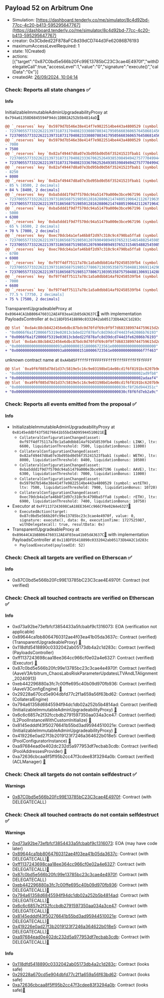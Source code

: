 ## Payload 52 on Arbitrum One

- Simulation: [https://dashboard.tenderly.co/me/simulator/8c4d92bd-77cc-4c20-b413-595295647767](https://dashboard.tenderly.co/me/simulator/8c4d92bd-77cc-4c20-b413-595295647767)
- creator: 0x3Cbded22F878aFC8d39dCD744d3Fe62086B76193
- maximumAccessLevelRequired: 1
- state: 1(Created)
- actions: [{"target":"0x87C0bd5e566b20Fc99E13785bC23C3cae4E4970f","withDelegateCall":true,"accessLevel":1,"value":"0","signature":"execute()","callData":"0x"}]
- createdAt: [26/09/2024, 10:04:14](https://arbiscan.io/tx/0x57bf17633fc352e339c68c2a9362513acc584fb229b4a8ed84d1daf832c428f6)

### Check: Reports all state changes :white_check_mark:

#### Info


InitializableImmutableAdminUpgradeabilityProxy at `0x794a61358D6845594F94dc1DB02A252b5b4814aD`[:ghost:](https://github.com/bgd-labs/aave-address-book "AaveV3Arbitrum.POOL")
```diff
@@ `_reserves` key `0x5979d7b546e38e414f7e9822514be443a4800529 (symbol: wstETH).configuration.data` @@
- 7237005577332262213973187317040823330807803417950566036065764586814562900824
+ 7237005577332262213973187317040823330807803417950566036065764586814562901324
@@ `_reserves` key `0x5979d7b546e38e414f7e9822514be443a4800529 (symbol: wstETH).configuration.data_decoded.ltv` @@
- 7000
+ 7500
@@ `_reserves` key `0x82af49447d8a07e3bd95bd0d56f35241523fbab1 (symbol: WETH).configuration.data` @@
- 7237005577332262213973187317040823336706252649385398494942757770499441565754
+ 7237005577332262213973187317040823336706252649385398494942757770499435011904
@@ `_reserves` key `0x82af49447d8a07e3bd95bd0d56f35241523fbab1 (symbol: WETH).configuration.data_decoded.ltv` @@
- 8250
+ 8000
@@ `_reserves` key `0x82af49447d8a07e3bd95bd0d56f35241523fbab1 (symbol: WETH).configuration.data_decoded.liquidationThreshold` @@
- 85 % [8500, 2 decimals]
+ 84 % [8400, 2 decimals]
@@ `_reserves` key `0xba5ddd1f9d7f570dc94a51479a000e3bce967196 (symbol: AAVE).configuration.data` @@
- 7237005577332262213973186568751985012816288062147480519064211267196398343048
+ 7237005577332262213973186568751985012816288062147480519064211267196431112348
@@ `_reserves` key `0xba5ddd1f9d7f570dc94a51479a000e3bce967196 (symbol: AAVE).configuration.data_decoded.ltv` @@
- 5000
+ 6300
@@ `_reserves` key `0xba5ddd1f9d7f570dc94a51479a000e3bce967196 (symbol: AAVE).configuration.data_decoded.liquidationThreshold` @@
- 65 % [6500, 2 decimals]
+ 70 % [7000, 2 decimals]
@@ `_reserves` key `0xec70dcb4a1efa46b8f2d97c310c9c4790ba5ffa8 (symbol: rETH).configuration.data` @@
- 7237005577332262213973186568751985012076904989493765231546548825459853367852
+ 7237005577332262213973186568751985012076904989493765231546548825459853368052
@@ `_reserves` key `0xec70dcb4a1efa46b8f2d97c310c9c4790ba5ffa8 (symbol: rETH).configuration.data_decoded.ltv` @@
- 6700
+ 6900
@@ `_reserves` key `0xf97f4df75117a78c1a5a0dbb814af92458539fb4 (symbol: LINK).configuration.data` @@
- 7237005577332262213973186568751985177806713039535875750488130691142900915032
+ 7237005577332262213973186568751985177806713039535875750488130691142884530632
@@ `_reserves` key `0xf97f4df75117a78c1a5a0dbb814af92458539fb4 (symbol: LINK).configuration.data_decoded.ltv` @@
- 7000
+ 6600
@@ `_reserves` key `0xf97f4df75117a78c1a5a0dbb814af92458539fb4 (symbol: LINK).configuration.data_decoded.liquidationThreshold` @@
- 77.5 % [7750, 2 decimals]
+ 75 % [7500, 2 decimals]
```

TransparentUpgradeableProxy at `0x89644CA1bB8064760312AE4F03ea41b05dA3637C`[:ghost:](https://github.com/bgd-labs/aave-address-book "GovernanceV3Arbitrum.PAYLOADS_CONTROLLER") with implementation PayloadsController at `0x118DFD5418890c0332042ab05173Db4A2C1d283c`
```diff
@@ Slot `0xda4c88cb8422456e6dbc87bdc0d70fdf69c0f9f7d6833899744759615d2d4cc5` @@
- "0x0066f6a1f20066f5319e02013cbded22f878afc8d39dcd744d3fe62086b76193"
+ "0x0066f6a1f20066f5319e03013cbded22f878afc8d39dcd744d3fe62086b76193"
@@ Slot `0xda4c88cb8422456e6dbc87bdc0d70fdf69c0f9f7d6833899744759615d2d4cc6` @@
- "0x000000000000000000093a800000015180006723561e00000000000000000000"
+ "0x000000000000000000093a800000015180006723561e00000000000066f7f463"
```

unknown contract name at `0xA4b05FffffFffFFFFfFFfffFfffFFfffFfFfFFFf`
```diff
@@ Slot `0xa9f6f085d78d1d37c5819e5c16c9e03198bd14e08cd1f6f8191bc6207b9e9706` @@
- "0x0000000000000000000000000000000000000000000000000000000002ad9fb8"
+ "0x0000000000000000000000000000000000000000000000000000000002adaaf4"
@@ Slot `0xa9f6f085d78d1d37c5819e5c16c9e03198bd14e08cd1f6f8191bc6207b9e970b` @@
- "0x00000000000000000000000000000000000000000000000030cf8f26d944351c"
+ "0x00000000000000000000000000000000000000000000000030cf8f6fd7eb2a9c"
```


### Check: Reports all events emitted from the proposal :white_check_mark:

#### Info

- InitializableImmutableAdminUpgradeabilityProxy at `0x8145eddDf43f50276641b55bd3AD95944510021E`[:ghost:](https://github.com/bgd-labs/aave-address-book "AaveV3Arbitrum.POOL_CONFIGURATOR")
  - `CollateralConfigurationChanged(asset: 0xf97f4df75117a78c1a5a0dbb814af92458539fb4 (symbol: LINK), ltv: 6600, liquidationThreshold: 7500, liquidationBonus: 11000)`
  - `CollateralConfigurationChanged(asset: 0x82af49447d8a07e3bd95bd0d56f35241523fbab1 (symbol: WETH), ltv: 8000, liquidationThreshold: 8400, liquidationBonus: 10500)`
  - `CollateralConfigurationChanged(asset: 0xba5ddd1f9d7f570dc94a51479a000e3bce967196 (symbol: AAVE), ltv: 6300, liquidationThreshold: 7000, liquidationBonus: 11000)`
  - `CollateralConfigurationChanged(asset: 0x5979d7b546e38e414f7e9822514be443a4800529 (symbol: wstETH), ltv: 7500, liquidationThreshold: 7900, liquidationBonus: 10720)`
  - `CollateralConfigurationChanged(asset: 0xec70dcb4a1efa46b8f2d97c310c9c4790ba5ffa8 (symbol: rETH), ltv: 6900, liquidationThreshold: 7400, liquidationBonus: 10750)`
- Executor at `0xFF1137243698CaA18EE364Cc966CF0e02A4e6327`[:ghost:](https://github.com/bgd-labs/aave-address-book "AaveV3Arbitrum.ACL_ADMIN, GovernanceV3Arbitrum.EXECUTOR_LVL_1")
  - `ExecutedAction(target: 0x87c0bd5e566b20fc99e13785bc23c3cae4e4970f, value: 0, signature: execute(), data: 0x, executionTime: 1727525987, withDelegatecall: true, resultData: 0x)`
- TransparentUpgradeableProxy at `0x89644CA1bB8064760312AE4F03ea41b05dA3637C`[:ghost:](https://github.com/bgd-labs/aave-address-book "GovernanceV3Arbitrum.PAYLOADS_CONTROLLER") with implementation PayloadsController at `0x118DFD5418890c0332042ab05173Db4A2C1d283c`
  - `PayloadExecuted(payloadId: 52)`

### Check: Check all targets are verified on Etherscan :white_check_mark:

#### Info

- 0x87C0bd5e566b20Fc99E13785bC23C3cae4E4970f: Contract (not verified) 

### Check: Check all touched contracts are verified on Etherscan :white_check_mark:

#### Info

- 0xd73a92be73efbfcf3854433a5fcbabf9c1316073: EOA (verification not applicable)
- 0x89644ca1bb8064760312ae4f03ea41b05da3637c: Contract (verified) (TransparentUpgradeableProxy) [:ghost:](https://github.com/bgd-labs/aave-address-book "GovernanceV3Arbitrum.PAYLOADS_CONTROLLER")
- 0x118dfd5418890c0332042ab05173db4a2c1d283c: Contract (verified) (PayloadsController) 
- 0xff1137243698caa18ee364cc966cf0e02a4e6327: Contract (verified) (Executor) [:ghost:](https://github.com/bgd-labs/aave-address-book "AaveV3Arbitrum.ACL_ADMIN, GovernanceV3Arbitrum.EXECUTOR_LVL_1")
- 0x87c0bd5e566b20fc99e13785bc23c3cae4e4970f: Contract (verified) (AaveV3Arbitrum_ChaosLabsRiskParameterUpdatesLTVAndLTAlignment_20240913) 
- 0xeb442296880a3fc7c00ffe695c40b09d970fb936: Contract (verified) (AaveV3ConfigEngine) [:ghost:](https://github.com/bgd-labs/aave-address-book "AaveV3Arbitrum.CONFIG_ENGINE")
- 0x29228a670cd5e904dbfd77c2f1a659a56f63bd62: Contract (verified) (CollateralEngine) 
- 0x794a61358d6845594f94dc1db02a252b5b4814ad: Contract (verified) (InitializableImmutableAdminUpgradeabilityProxy) [:ghost:](https://github.com/bgd-labs/aave-address-book "AaveV3Arbitrum.POOL")
- 0x6c6c6857e2f32fccbdb2791597350aa034a3ce47: Contract (verified) (L2PoolInstanceWithCustomInitialize) [:ghost:](https://github.com/bgd-labs/aave-address-book "AaveV3Arbitrum.POOL_IMPL")
- 0x8145edddf43f50276641b55bd3ad95944510021e: Contract (verified) (InitializableImmutableAdminUpgradeabilityProxy) [:ghost:](https://github.com/bgd-labs/aave-address-book "AaveV3Arbitrum.POOL_CONFIGURATOR")
- 0x419226e0ad27f3b2019123f7246a364622b018e5: Contract (verified) (PoolConfiguratorInstance) [:ghost:](https://github.com/bgd-labs/aave-address-book "AaveV3Arbitrum.POOL_CONFIGURATOR_IMPL")
- 0xa97684ead0e402dc232d5a977953df7ecbab3cdb: Contract (verified) (PoolAddressesProvider) [:ghost:](https://github.com/bgd-labs/aave-address-book "AaveV3Arbitrum.POOL_ADDRESSES_PROVIDER")
- 0xa72636cbcaa8f5ff95b2cc47f3cdee83f3294a0b: Contract (verified) (ACLManager) [:ghost:](https://github.com/bgd-labs/aave-address-book "AaveV3Arbitrum.ACL_MANAGER")

### Check: Check all targets do not contain selfdestruct :white_check_mark:

#### Warnings

- [0x87C0bd5e566b20Fc99E13785bC23C3cae4E4970f](https://arbiscan.io/address/0x87C0bd5e566b20Fc99E13785bC23C3cae4E4970f): Contract (with DELEGATECALL)

### Check: Check all touched contracts do not contain selfdestruct :white_check_mark:

#### Warnings

- [0xd73a92be73efbfcf3854433a5fcbabf9c1316073](https://arbiscan.io/address/0xd73a92be73efbfcf3854433a5fcbabf9c1316073): EOA (may have code later)
- [0x89644ca1bb8064760312ae4f03ea41b05da3637c](https://arbiscan.io/address/0x89644ca1bb8064760312ae4f03ea41b05da3637c): Contract (with DELEGATECALL)[:ghost:](https://github.com/bgd-labs/aave-address-book "GovernanceV3Arbitrum.PAYLOADS_CONTROLLER")
- [0xff1137243698caa18ee364cc966cf0e02a4e6327](https://arbiscan.io/address/0xff1137243698caa18ee364cc966cf0e02a4e6327): Contract (with DELEGATECALL)[:ghost:](https://github.com/bgd-labs/aave-address-book "AaveV3Arbitrum.ACL_ADMIN, GovernanceV3Arbitrum.EXECUTOR_LVL_1")
- [0x87c0bd5e566b20fc99e13785bc23c3cae4e4970f](https://arbiscan.io/address/0x87c0bd5e566b20fc99e13785bc23c3cae4e4970f): Contract (with DELEGATECALL)
- [0xeb442296880a3fc7c00ffe695c40b09d970fb936](https://arbiscan.io/address/0xeb442296880a3fc7c00ffe695c40b09d970fb936): Contract (with DELEGATECALL)[:ghost:](https://github.com/bgd-labs/aave-address-book "AaveV3Arbitrum.CONFIG_ENGINE")
- [0x794a61358d6845594f94dc1db02a252b5b4814ad](https://arbiscan.io/address/0x794a61358d6845594f94dc1db02a252b5b4814ad): Contract (with DELEGATECALL)[:ghost:](https://github.com/bgd-labs/aave-address-book "AaveV3Arbitrum.POOL")
- [0x6c6c6857e2f32fccbdb2791597350aa034a3ce47](https://arbiscan.io/address/0x6c6c6857e2f32fccbdb2791597350aa034a3ce47): Contract (with DELEGATECALL)[:ghost:](https://github.com/bgd-labs/aave-address-book "AaveV3Arbitrum.POOL_IMPL")
- [0x8145edddf43f50276641b55bd3ad95944510021e](https://arbiscan.io/address/0x8145edddf43f50276641b55bd3ad95944510021e): Contract (with DELEGATECALL)[:ghost:](https://github.com/bgd-labs/aave-address-book "AaveV3Arbitrum.POOL_CONFIGURATOR")
- [0x419226e0ad27f3b2019123f7246a364622b018e5](https://arbiscan.io/address/0x419226e0ad27f3b2019123f7246a364622b018e5): Contract (with DELEGATECALL)[:ghost:](https://github.com/bgd-labs/aave-address-book "AaveV3Arbitrum.POOL_CONFIGURATOR_IMPL")
- [0xa97684ead0e402dc232d5a977953df7ecbab3cdb](https://arbiscan.io/address/0xa97684ead0e402dc232d5a977953df7ecbab3cdb): Contract (with DELEGATECALL)[:ghost:](https://github.com/bgd-labs/aave-address-book "AaveV3Arbitrum.POOL_ADDRESSES_PROVIDER")

#### Info

- [0x118dfd5418890c0332042ab05173db4a2c1d283c](https://arbiscan.io/address/0x118dfd5418890c0332042ab05173db4a2c1d283c): Contract (looks safe)
- [0x29228a670cd5e904dbfd77c2f1a659a56f63bd62](https://arbiscan.io/address/0x29228a670cd5e904dbfd77c2f1a659a56f63bd62): Contract (looks safe)
- [0xa72636cbcaa8f5ff95b2cc47f3cdee83f3294a0b](https://arbiscan.io/address/0xa72636cbcaa8f5ff95b2cc47f3cdee83f3294a0b): Contract (looks safe)[:ghost:](https://github.com/bgd-labs/aave-address-book "AaveV3Arbitrum.ACL_MANAGER")

